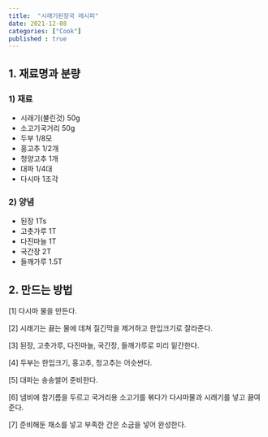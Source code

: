```yaml
---
title:  "시래기된장국 레시피"
date: 2021-12-08
categories: ["Cook"]
published : true
---
```


## 1. 재료명과 분량

### 1) 재료
- 시래기(불린것) 50g
- 소고기국거리 50g
- 두부 1/8모
- 홍고추 1/2개
- 청양고추 1개
- 대파 1/4대
- 다시마 1조각
  
### 2) 양념
- 된장 1Ts
- 고춧가루 1T
- 다진마늘 1T
- 국간장 2T
- 들깨가루 1.5T

## 2. 만드는 방법

[1] 다시마 물을 만든다.

[2] 시래기는 끓는 물에 데쳐 질긴막을 제거하고 한입크기로 잘라준다.

[3] 된장, 고춧가루, 다진마늘, 국간장, 들깨가루로 미리 밑간한다.

[4] 두부는 한입크기, 홍고추, 청고추는 어슷썬다.

[5] 대파는 송송썰어 준비한다.

[6] 냄비에 참기름을 두르고 국거리용 소고기를 볶다가 다시마물과 시래기를 넣고 끓여준다.

[7] 준비해둔 채소를 넣고 부족한 간은 소금을 넣어 완성한다.